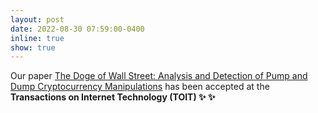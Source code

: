 ```yaml
---
layout: post
date: 2022-08-30 07:59:00-0400
inline: true
show: true
---
```


Our paper <a href="./assets/pdf/doge.pdf" target="blank">The Doge of Wall Street: Analysis and Detection of Pump and Dump Cryptocurrency Manipulations</a> has been accepted at the <strong>Transactions on Internet Technology (TOIT) <strong> :sparkles: :sparkles:
